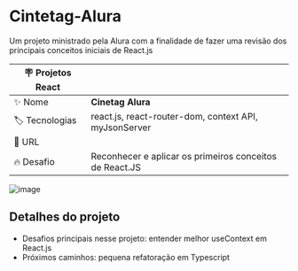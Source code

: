 # Cintetag-Alura

Um projeto ministrado pela Alura com a finalidade de fazer uma revisão dos principais conceitos iniciais de React.js

| :placard: Projetos React |     |
| -------------  | --- |
| :sparkles: Nome        | **Cinetag Alura**
| :label: Tecnologias | react.js, react-router-dom, context API, myJsonServer
| :rocket: URL         | 
| :fire: Desafio     |  Reconhecer e aplicar os primeiros conceitos de React.JS

<!-- Inserir imagem com a #vitrinedev ao final do link -->
![image](https://github.com/NicholasAntonio/cinetag-alura/assets/132156803/737b1576-0fbb-4027-804b-81d43343829d)


## Detalhes do projeto

- Desafios principais nesse projeto: entender melhor useContext em React.js
- Próximos caminhos: pequena refatoração em Typescript
